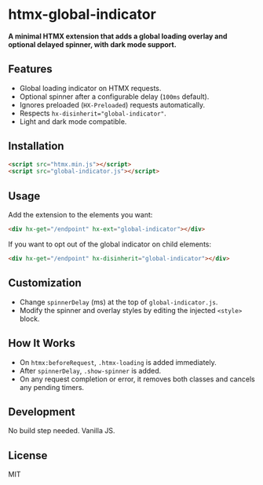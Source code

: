# htmx-global-indicator

**A minimal HTMX extension that adds a global loading overlay and optional delayed spinner, with dark mode support.**

## Features

- Global loading indicator on HTMX requests.
- Optional spinner after a configurable delay (`100ms` default).
- Ignores preloaded (`HX-Preloaded`) requests automatically.
- Respects `hx-disinherit="global-indicator"`.
- Light and dark mode compatible.

## Installation

```html
<script src="htmx.min.js"></script>
<script src="global-indicator.js"></script>
```

## Usage

Add the extension to the elements you want:

```html
<div hx-get="/endpoint" hx-ext="global-indicator"></div>
```

If you want to opt out of the global indicator on child elements:

```html
<div hx-get="/endpoint" hx-disinherit="global-indicator"></div>
```

## Customization

- Change `spinnerDelay` (ms) at the top of `global-indicator.js`.
- Modify the spinner and overlay styles by editing the injected `<style>` block.

## How It Works

- On `htmx:beforeRequest`, `.htmx-loading` is added immediately.
- After `spinnerDelay`, `.show-spinner` is added.
- On any request completion or error, it removes both classes and cancels any pending timers.

## Development

No build step needed. Vanilla JS.

## License

MIT
